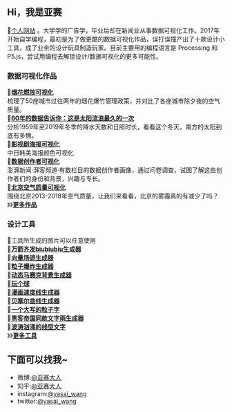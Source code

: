 ## Hi，我是亚赛
🔗[个人网站](https://wangyasai.github.io/) 。大学学的广告学，毕业后却在新闻业从事数据可视化工作。2017年开始自学编程，最初是为了做更酷的数据可视化作品，误打误撞产出了十款设计小工具，成了业余的设计玩具制造玩家。目前主要用的编程语言是 Processing 和 P5.js，尝试用编程去解锁设计/数据可视化的更多可能性。



### 数据可视化作品
🔗[**烟花燃放可视化**](https://wangyasai.github.io/Work/firework.html)    
梳理了50座城市过往两年的烟花爆竹管理政策，并对比了各座城市除夕夜的空气质量。  
🔗[**60年的数据告诉你：这是太阳流浪最久的一次**](https://wangyasai.github.io/Work/rain.html)     
分析1959年至2019年冬季的降水天数和日照时长，看看这个冬天，南方的太阳到底有多懒。  
🔗[**影视剧海报可视化**](https://wangyasai.github.io/Work/colorvisz.html)     
中日韩美海报颜色可视化  
🔗[**数据创作者可视化**](https://wangyasai.github.io/Work/datacreators.html)    
澎湃新闻·湃客频道·有数栏目的数据创作者画像，通过问卷调查，试图了解这些创作者们的身份和背景，兴趣与专长。  
🔗[**北京空气质量可视化**](https://wangyasai.github.io/Work/beijingsky.html)     
围绕北京2013-2018年空气质量，让我们来看看，北京的雾霾真的有减少了吗？  
》》[**更多作品**](https://wangyasai.github.io/Work/) 

### 设计工具
📝工具所生成的图片可以任意使用  
🔗[**万箭齐发biubiubiu生成器**](https://wangyasai.github.io/Particles-Emission/)       
🔗[**向量场迹生成器**](https://wangyasai.github.io/Perlin-Noise/)    
🔗[**粒子爆炸生成器**](https://wangyasai.github.io/Stars-Emmision/)      
🔗[**动态马赛克背景生成器**](https://wangyasai.github.io/Awesome-Mosaic/)        
🔗[**玩个球**](https://wangyasai.github.io/Play-a-ball/)          
🔗[**漫画速度线生成器**](https://wangyasai.github.io/Speed-Line/)       
🔗[**贝塞尔曲线生成器**](https://wangyasai.github.io/Bezier/)      
🔗[**一个大写的粒子字**](https://wangyasai.github.io/PerlinNoisePainter/)      
🔗[**黑客帝国同款文字雨生成器**](https://wangyasai.github.io/TheMatrix/)      
🔗[**波涛汹涌的线型文字**](https://wangyasai.github.io/waveFont/)      
》》[**更多工具**](https://wangyasai.github.io/designtools.html) 


## 下面可以找我~
+ 微博:[@亚赛大人](https://weibo.com/psaiaevegas/profile?rightmod=1&wvr=6&mod=personnumber)
+ 知乎:[@亚赛大人](https://www.zhihu.com/people/wang-ya-sai/activities)
+ instagram:[@yasai_wang](https://www.instagram.com/yasaisai/)
+ twitter:[@yasai_wang](https://twitter.com/yasai_wang)
